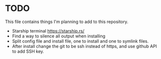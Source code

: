 # TODO
This file contains things I'm planning to add to this repository.

- Starship terminal https://starship.rs/
- Find a way to silence all output when installing
- Split config file and install file, one to install and one to symlink files.
- After install change the git to be ssh instead of https, and use github API
  to add SSH key.
